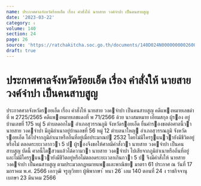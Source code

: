 ```yaml
---
name: ประกาศศาลจังหวัดร้อยเอ็ด เรื่อง คำสั่งให้ นายสาย วงค์จำปา เป็นคนสาบสูญ
date: '2023-03-22'
category: ง
volume: 140
section: 24
page: 26
source: 'https://ratchakitcha.soc.go.th/documents/140D024N0000000002600.pdf'
draft: true
---
```


# ประกาศศาลจังหวัดร้อยเอ็ด เรื่อง คำสั่งให้ นายสาย วงค์จำปา เป็นคนสาบสูญ

ประกาศศาลจังหวัดรอยเอ็ด เรื่อง คําสั่งให้ นายสาย วงคจําปา เป็นคนสาบสูญ คดีแพงหมายเลขดําที่ พ 2725/2565 คดีแพงหมายเลขแดงที่ พ 71/2566 ด้วย นางสมหมาย เอี่ยมสกุล ผู้รอง อยู่บ้านเลขที่ 175 หมู่ 5 ตําบลดอกไม อําเภอสุวรรณภูมิ จังหวัดรอยเอ็ด ยื่นคํารองขอต่อศาลนี้วา นายสาย วงคจําปา มีภูมิลําเนาอยู่บ้านเลขที่ 56 หมู่ 12 ตําบลนาใหญ อําเภอสุวรรณภูมิ จังหวัดรอยเอ็ด ได้ไปจากภูมิลําเนาหรือถิ่นที่อยู่เมื่อประมาณป 2532 โดยไม่มีใครรูแนวายังมีชีวิตอยู่หรือไม่ ตลอดระยะเวลากวา 5 ป ผู้รองจึงขอให้ศาลมีคําสั่งวา นายสาย วงคจําปา เป็นคนสาบสูญ บัดนี้ ศาลนี้ไตสวนแล้วได้ความวา นายสาย วงคจําปา ไปเสียจากภูมิลําเนาหรือถิ่นที่อยู่ และไม่มีใครรูแนวายังมีชีวิตอยู่หรือไม่ตลอดระยะเวลาเกินกวา 5 ป จึงมีคําสั่งให้ นายสาย วงคจําปา เป็นคนสาบสูญ ตามประมวลกฎหมายแพงและพาณิชย มาตรา 61 ประกาศ ณ วันที่ 17 มกราคม พ.ศ. 2566 เอกวุฒิ จรูญวิทยา ผู้พิพากษา ้ หนา 26 ่ เลม 140 ตอนที่ 24 ง ราชกิจจานุเบกษา 23 มีนาคม 2566
